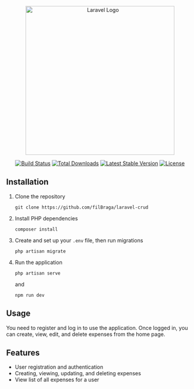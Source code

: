 <p align="center"><a href="https://laravel.com" target="_blank"><img src="https://raw.githubusercontent.com/laravel/art/master/logo-lockup/5%20SVG/2%20CMYK/1%20Full%20Color/laravel-logolockup-cmyk-red.svg" width="400" alt="Laravel Logo"></a></p>

<p align="center">
<a href="https://github.com/laravel/framework/actions"><img src="https://github.com/laravel/framework/workflows/tests/badge.svg" alt="Build Status"></a>
<a href="https://packagist.org/packages/laravel/framework"><img src="https://img.shields.io/packagist/dt/laravel/framework" alt="Total Downloads"></a>
<a href="https://packagist.org/packages/laravel/framework"><img src="https://img.shields.io/packagist/v/laravel/framework" alt="Latest Stable Version"></a>
<a href="https://packagist.org/packages/laravel/framework"><img src="https://img.shields.io/packagist/l/laravel/framework" alt="License"></a>
</p>

## Installation

1. Clone the repository
    ```
    git clone https://github.com/filBraga/laravel-crud
    ```
2. Install PHP dependencies
    ```
    composer install
    ```
3. Create and set up your `.env` file, then run migrations
    ```
    php artisan migrate
    ```
4. Run the application
    ```
    php artisan serve
    ```
    and
    ```
    npm run dev
    ```

## Usage

You need to register and log in to use the application. Once logged in, you can create, view, edit, and delete expenses from the home page.

## Features

-   User registration and authentication
-   Creating, viewing, updating, and deleting expenses
-   View list of all expenses for a user
